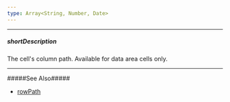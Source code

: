 ```yaml
---
type: Array<String, Number, Date>
---
```

---
##### shortDescription
The cell's column path. Available for data area cells only.

---
#####See Also#####
- [rowPath](/api-reference/10%20UI%20Widgets/dxPivotGrid/6%20Pivot%20Grid%20Cell/rowPath.md '/Documentation/ApiReference/UI_Widgets/dxPivotGrid/Pivot_Grid_Cell/#rowPath')